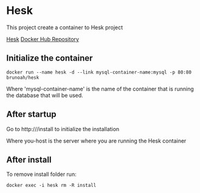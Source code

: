 # Hesk

This project create a container to Hesk project

[Hesk](https://www.hesk.com)
[Docker Hub Repository](https://hub.docker.com/repository/docker/brunoah/hesk)

## Initialize the container

```shellscript
docker run --name hesk -d --link mysql-container-name:mysql -p 80:80 brunoah/hesk
```

Where 'mysql-container-name' is the name of the container that is running the database that will be used.

## After startup

Go to http://<your-host>/install to initialize the installation

Where you-host is the server where you are running the Hesk container

## After install

To remove install folder run:

``` shellscript
docker exec -i hesk rm -R install
```

